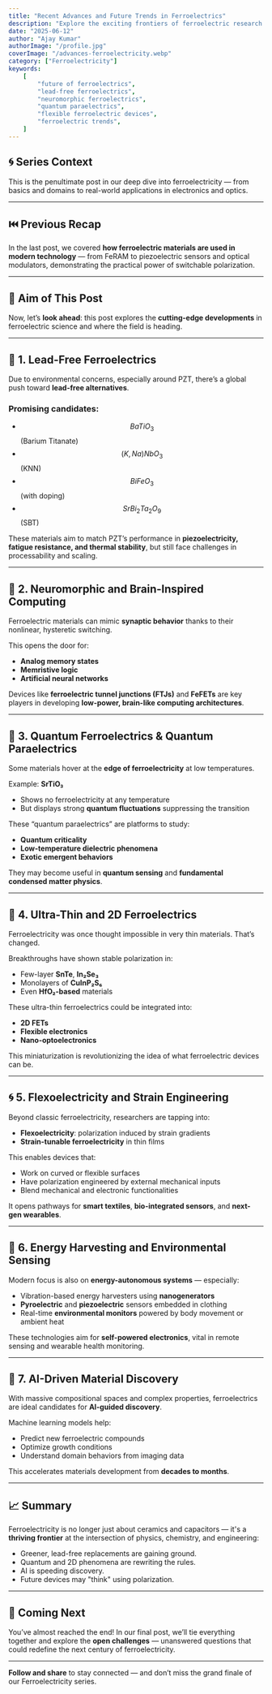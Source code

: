 ```yaml
---
title: "Recent Advances and Future Trends in Ferroelectrics"
description: "Explore the exciting frontiers of ferroelectric research — from lead-free materials and neuromorphic computing to quantum effects and flexible electronics."
date: "2025-06-12"
author: "Ajay Kumar"
authorImage: "/profile.jpg"
coverImage: "/advances-ferroelectricity.webp"
category: ["Ferroelectricity"]
keywords:
    [
        "future of ferroelectrics",
        "lead-free ferroelectrics",
        "neuromorphic ferroelectrics",
        "quantum paraelectrics",
        "flexible ferroelectric devices",
        "ferroelectric trends",
    ]
---
```


## 🌀 Series Context

This is the penultimate post in our deep dive into ferroelectricity — from basics and domains to real-world applications in electronics and optics.

---

## ⏮️ Previous Recap

In the last post, we covered **how ferroelectric materials are used in modern technology** — from FeRAM to piezoelectric sensors and optical modulators, demonstrating the practical power of switchable polarization.

---

## 🎯 Aim of This Post

Now, let’s **look ahead**: this post explores the **cutting-edge developments** in ferroelectric science and where the field is heading.

---

## 🌱 1. Lead-Free Ferroelectrics

Due to environmental concerns, especially around PZT, there’s a global push toward **lead-free alternatives**.

### Promising candidates:

-   $$ BaTiO_3 $$ (Barium Titanate)
-   $$ (K,Na)NbO_3 $$ (KNN)
-   $$ BiFeO_3 $$ (with doping)
-   $$ SrBi_2Ta_2O_9 $$ (SBT)

These materials aim to match PZT’s performance in **piezoelectricity, fatigue resistance, and thermal stability**, but still face challenges in processability and scaling.

---

## 🧠 2. Neuromorphic and Brain-Inspired Computing

Ferroelectric materials can mimic **synaptic behavior** thanks to their nonlinear, hysteretic switching.

This opens the door for:

-   **Analog memory states**
-   **Memristive logic**
-   **Artificial neural networks**

Devices like **ferroelectric tunnel junctions (FTJs)** and **FeFETs** are key players in developing **low-power, brain-like computing architectures**.

---

## 🔬 3. Quantum Ferroelectrics & Quantum Paraelectrics

Some materials hover at the **edge of ferroelectricity** at low temperatures.

Example: **SrTiO₃**

-   Shows no ferroelectricity at any temperature
-   But displays strong **quantum fluctuations** suppressing the transition

These “quantum paraelectrics” are platforms to study:

-   **Quantum criticality**
-   **Low-temperature dielectric phenomena**
-   **Exotic emergent behaviors**

They may become useful in **quantum sensing** and **fundamental condensed matter physics**.

---

## 📐 4. Ultra-Thin and 2D Ferroelectrics

Ferroelectricity was once thought impossible in very thin materials. That’s changed.

Breakthroughs have shown stable polarization in:

-   Few-layer **SnTe**, **In₂Se₃**
-   Monolayers of **CuInP₂S₆**
-   Even **HfO₂-based** materials

These ultra-thin ferroelectrics could be integrated into:

-   **2D FETs**
-   **Flexible electronics**
-   **Nano-optoelectronics**

This miniaturization is revolutionizing the idea of what ferroelectric devices can be.

---

## 🌀 5. Flexoelectricity and Strain Engineering

Beyond classic ferroelectricity, researchers are tapping into:

-   **Flexoelectricity**: polarization induced by strain gradients
-   **Strain-tunable ferroelectricity** in thin films

This enables devices that:

-   Work on curved or flexible surfaces
-   Have polarization engineered by external mechanical inputs
-   Blend mechanical and electronic functionalities

It opens pathways for **smart textiles**, **bio-integrated sensors**, and **next-gen wearables**.

---

## 🔋 6. Energy Harvesting and Environmental Sensing

Modern focus is also on **energy-autonomous systems** — especially:

-   Vibration-based energy harvesters using **nanogenerators**
-   **Pyroelectric** and **piezoelectric** sensors embedded in clothing
-   Real-time **environmental monitors** powered by body movement or ambient heat

These technologies aim for **self-powered electronics**, vital in remote sensing and wearable health monitoring.

---

## 🧪 7. AI-Driven Material Discovery

With massive compositional spaces and complex properties, ferroelectrics are ideal candidates for **AI-guided discovery**.

Machine learning models help:

-   Predict new ferroelectric compounds
-   Optimize growth conditions
-   Understand domain behaviors from imaging data

This accelerates materials development from **decades to months**.

---

## 📈 Summary

Ferroelectricity is no longer just about ceramics and capacitors — it's a **thriving frontier** at the intersection of physics, chemistry, and engineering:

-   Greener, lead-free replacements are gaining ground.
-   Quantum and 2D phenomena are rewriting the rules.
-   AI is speeding discovery.
-   Future devices may "think" using polarization.

---

## 🚀 Coming Next

You’ve almost reached the end! In our final post, we’ll tie everything together and explore the **open challenges** — unanswered questions that could redefine the next century of ferroelectricity.

---

**Follow and share** to stay connected — and don’t miss the grand finale of our Ferroelectricity series.
